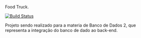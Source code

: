 Food Truck.

[![Build Status](https://travis-ci.org/brandonklk/FoodTruck.svg?branch=master)](https://travis-ci.com/brandonklk/FoodTruck)

Projeto sendo realizado para a materia de Banco de Dados 2, que representa a integração do banco de dado ao back-end.
